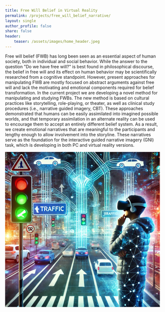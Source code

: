 ```yaml
---
title: Free Will Belief in Virtual Reality
permalink: /projects/free_will_belief_narrative/
layout: single
author_profile: false
share: false
header:
    teaser: /assets/images/home_header.jpeg
---
```


Free will belief (FWB) has long been seen as an essential aspect of human society, both in individual and social behavior. While the answer to the question "Do we have free will?" is best found in philosophical discourse, the belief in free will and its effect on human behavior may be scientifically researched from a cognitive standpoint. However, present approaches for manipulating FWB are mostly focused on abstract arguments against free will and lack the motivating and emotional components required for belief transformation. In the current project we are developing a novel method for manipulating and studying FWBs. The new method is based on cultural practices like storytelling, role-playing, or theater, as well as clinical study procedures (i.e., narrative guided imagery, CBT). These approaches demonstrated that humans can be easily assimilated into imagined possible worlds, and that temporary assimilation in an alternate reality can be used to encourage them to accept an entirely different belief system. As a result, we create emotional narratives that are meaningful to the participants and lengthy enough to allow involvement into the storyline. These narratives serve as the foundation for the interactive guided narrative imagery (GNI) task, which is developing in both PC and virtual reality versions.  


<img src="../../assets/images/projects/Free _Will_Belief_in_Virtual_Reality_Setting.webp" alt="some text">
